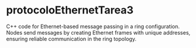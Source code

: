 # protocoloEthernetTarea3
 C++ code for Ethernet-based message passing in a ring configuration. Nodes send messages by creating Ethernet frames with unique addresses, ensuring reliable communication in the ring topology.
